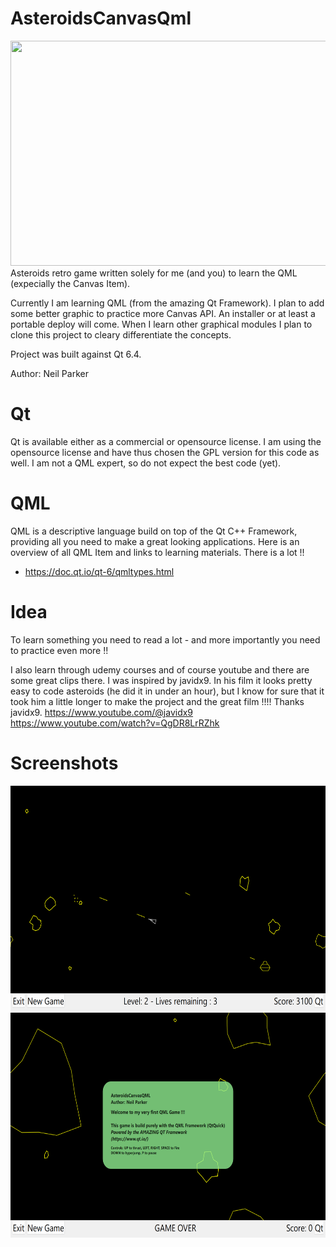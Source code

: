 # AsteroidsCanvasQml

<img src="docs/Recording_AsteroidsCanvasQML_2023-06-23 204138.gif" width="640" height="360">
Asteroids retro game written solely for me (and you) to learn the QML (expecially the Canvas Item).

Currently I am learning QML (from the amazing Qt Framework). 
I plan to add some better graphic to practice more Canvas API. An installer or at least a portable deploy will come. 
When I learn other graphical modules I plan to clone this project to cleary differentiate the concepts.

Project was built against Qt 6.4. 

Author: Neil Parker

# Qt
Qt is available either as a commercial or opensource license. I am using the opensource license and have thus chosen the GPL version for this code as well. 
I am not a QML expert, so do not expect the best code (yet).

# QML
QML is a descriptive language build on top of the Qt C++ Framework, providing all you need to make a great looking applications.
Here is an overview of all QML Item and links to learning materials. There is a lot !!
- https://doc.qt.io/qt-6/qmltypes.html

# Idea 
To learn something you need to read a lot - and more importantly you need to practice even more !!

I also learn through udemy courses and of course youtube and there are some great clips there.
I was inspired by javidx9. In his film it looks pretty easy to code asteroids (he did it in under an hour), but I know for sure that it took him a little longer to make the project and the great film !!!!
Thanks javidx9.
https://www.youtube.com/@javidx9
https://www.youtube.com/watch?v=QgDR8LrRZhk

# Screenshots
<img src="docs/Screenshot1.png" width="640" height="360">
<img src="docs/Screenshot2.png" width="640" height="360">
